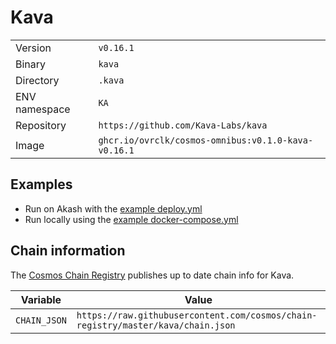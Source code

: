# Kava

| | |
|---|---|
|Version|`v0.16.1`|
|Binary|`kava`|
|Directory|`.kava`|
|ENV namespace|`KA`|
|Repository|`https://github.com/Kava-Labs/kava`|
|Image|`ghcr.io/ovrclk/cosmos-omnibus:v0.1.0-kava-v0.16.1`|

## Examples

- Run on Akash with the [example deploy.yml](./deploy.yml)
- Run locally using the [example docker-compose.yml](./docker-compose.yml)

## Chain information

The [Cosmos Chain Registry](https://github.com/cosmos/chain-registry) publishes up to date chain info for Kava.

|Variable|Value|
|---|---|
|`CHAIN_JSON`|`https://raw.githubusercontent.com/cosmos/chain-registry/master/kava/chain.json`|
